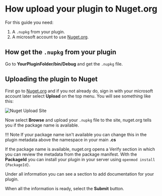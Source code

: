 # How upload your plugin to Nuget.org

For this guide you need:

1. A `.nupkg` from your plugin.
2. A microsoft account to use [Nuget.org](https://www.nuget.org/). 

## How get the `.nupkg` from your plugin
Go to **YourPluginFolder/bin/Debug** and get the `.nupkg` file.

## Uploading the plugin to Nuget
First go to [Nuget.org](https://www.nuget.org/) and if you not already do, sign in with your microsoft account later select **Upload** on the top menu.
You will see something like this:

![Nuget Upload Site](https://docs.microsoft.com/en-us/nuget/nuget-org/media/publish_uploadyourpackage.png)

Now select **Browse** and upload your `.nupkg` file to the site, nuget.org tells you if the package name is available.

!!! Note
    If your package name isn't available you can change this in the plugin metadata above the namespace in your main **.cs**
    
If the package name is available, nuget.org opens a Verify section in which you can review the metadata from the package manifest.
With the **PackageId** you can install your plugin in your server using `openmod install {PackageId}`.

Under all information you can see a section to add documentation for your plugin.

When all the information is ready, select the **Submit** button.
